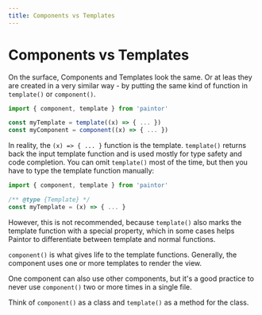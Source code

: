 ```yaml
---
title: Components vs Templates
---
```


<script setup>
  import { onMounted } from 'vue'
  
  onMounted(async () => {
    await import('./components-vs-templates-1.js')
    await import('./components-vs-templates-1.css')
  })
</script>

# Components vs Templates

On the surface, Components and Templates look the same. Or at leas they are
created in a very similar way - by putting the same kind of function in
`template()` or `component()`.

```js
import { component, template } from 'paintor'

const myTemplate = template((x) => { ... })
const myComponent = component((x) => { ... })
```

In reality, the `(x) => { ... }` function is the template. `template()` returns
back the input template function and is used mostly for type safety and code
completion. You can omit `template()` most of the time, but then you have to
type the template function manually:

```js
import { component, template } from 'paintor'

/** @type {Template} */
const myTemplate = (x) => { ... }
```

However, this is not recommended, because `template()` also marks the template
function with a special property, which in some cases helps Paintor to
differentiate between template and normal functions.

`component()` is what gives life to the template functions. Generally, the
component uses one or more templates to render the view.

One component can also use other components, but it's a good practice to never
use `component()` two or more times in a single file.

Think of `component()` as a class and `template()` as a method for the class.
